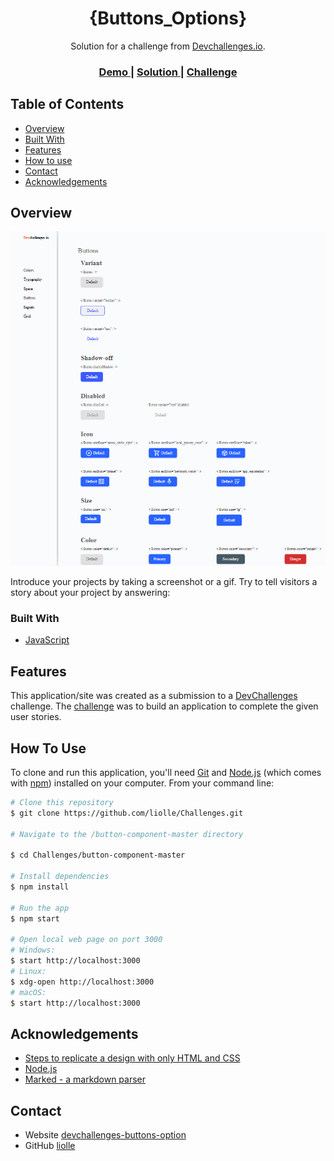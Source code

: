 <!-- Please update value in the {}  -->

<h1 align="center">{Buttons_Options}</h1>

<div align="center">
   Solution for a challenge from  <a href="http://devchallenges.io" target="_blank">Devchallenges.io</a>.
</div>

<div align="center">
  <h3>
    <a href="https://devchallenges-buttons-option.netlify.app/">
      Demo
    </a>
    <span> | </span>
    <a href="https://{your-url-to-the-solution}">
      Solution
    </a>
    <span> | </span>
    <a href="https://devchallenges.io/challenges/ohgVTyJCbm5OZyTB2gNY">
      Challenge
    </a>
  </h3>
</div>

<!-- TABLE OF CONTENTS -->

## Table of Contents

- [Overview](#overview)
- [Built With](#built-with)
- [Features](#features)
- [How to use](#how-to-use)
- [Contact](#contact)
- [Acknowledgements](#acknowledgements)

<!-- OVERVIEW -->

## Overview

![screenshot](./ScreenShot.png)


Introduce your projects by taking a screenshot or a gif. Try to tell visitors a story about your project by answering:

<!--
- Where can I see your demo?
- What was your experience?
- What have you learned/improved?
- Your wisdom? :)
-->

### Built With

<!-- This section should list any major frameworks that you built your project using. Here are a few examples.-->

- [JavaScript](https://www.javascript.com/)


## Features

<!-- List the features of your application or follow the template. Don't share the figma file here :) -->

This application/site was created as a submission to a [DevChallenges](https://devchallenges.io/challenges) challenge. The [challenge](https://devchallenges.io/challenges/ohgVTyJCbm5OZyTB2gNY) was to build an application to complete the given user stories.

## How To Use

<!-- This is an example, please update according to your application -->

To clone and run this application, you'll need [Git](https://git-scm.com) and [Node.js](https://nodejs.org/en/download/) (which comes with [npm](http://npmjs.com)) installed on your computer. From your command line:

```bash
# Clone this repository
$ git clone https://github.com/liolle/Challenges.git

# Navigate to the /button-component-master directory

$ cd Challenges/button-component-master

# Install dependencies
$ npm install

# Run the app
$ npm start

# Open local web page on port 3000
# Windows:
$ start http://localhost:3000
# Linux:
$ xdg-open http://localhost:3000
# macOS:
$ start http://localhost:3000

```

## Acknowledgements

<!-- This section should list any articles or add-ons/plugins that helps you to complete the project. This is optional but it will help you in the future. For exmpale -->

- [Steps to replicate a design with only HTML and CSS](https://devchallenges-blogs.web.app/how-to-replicate-design/)
- [Node.js](https://nodejs.org/)
- [Marked - a markdown parser](https://github.com/chjj/marked)

## Contact

- Website [devchallenges-buttons-option](https://devchallenges-buttons-option.netlify.app/)
- GitHub [liolle](https://github.com/liolle)
